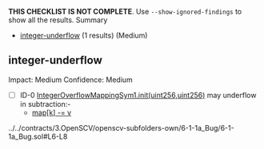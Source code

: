 **THIS CHECKLIST IS NOT COMPLETE**. Use `--show-ignored-findings` to show all the results.
Summary
 - [integer-underflow](#integer-underflow) (1 results) (Medium)
## integer-underflow
Impact: Medium
Confidence: Medium
 - [ ] ID-0
[IntegerOverflowMappingSym1.init(uint256,uint256)](../../contracts/3.OpenSCV/openscv-subfolders-own/6-1-1a_Bug/6-1-1a_Bug.sol#L6-L8) may underflow in subtraction:- 
	- [map[k] -= v](../../contracts/3.OpenSCV/openscv-subfolders-own/6-1-1a_Bug/6-1-1a_Bug.sol#L7)

../../contracts/3.OpenSCV/openscv-subfolders-own/6-1-1a_Bug/6-1-1a_Bug.sol#L6-L8


